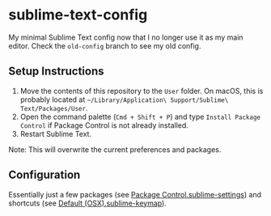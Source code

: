 # sublime-text-config

My minimal Sublime Text config now that I no longer use it as my main editor.  Check the `old-config` branch to see my old config.

## Setup Instructions
1) Move the contents of this repository to the `User` folder.  On macOS, this is probably located at `~/Library/Application\ Support/Sublime\ Text/Packages/User`.
2) Open the command palette (`Cmd + Shift + P`) and type `Install Package Control` if Package Control is not already installed.
3) Restart Sublime Text.

Note: This will overwrite the current preferences and packages.

## Configuration

Essentially just a few packages (see [Package Control.sublime-settings](Package%20Control.sublime-settings)) and shortcuts (see [Default (OSX).sublime-keymap](Default%20(OSX).sublime-keymap)).